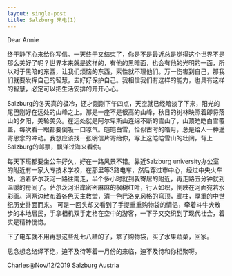 ```yaml
---
layout: single-post
title: Salzburg 来电(1)
---
```


Dear Annie

终于静下心来给你写信。一天终于又结束了，你是不是最近总是觉得这个世界不是那么美好了呢？世界本来就是这样的，有他的黑暗面，也会有他的光明的一面，所以对于黑暗的东西，让我们烦恼的东西，索性就不理他们。万一伤害到自己，那我们就要发挥自己的智慧，去好好保护自己。我相信我们有这样的能力，也具有这样的智慧，必定可以把生活安排的开开心心。

Salzburg的冬天真的极冷，还才刚刚下午四点，天空就已经暗淡了下来，阳光的尾巴刚好在远处的山峰之上。那是一座不是很高的山峰，秋日的树林映照着即将落山的夕阳，美轮美奂。在远处就是阿尔卑斯山连绵不断的雪山了，山顶皑皑白雪覆盖，每次看一眼都要倒吸一口凉气。皑皑白雪，恰似古时的皓月，总是给人一种遥寄思念的冲动。我想应该找一张明信片寄给你，写上这皑皑雪山的壮阔，背上Salzburg的邮票，飘洋过海来看你。

每天下班都要坐公车好久，好在一路风景不错。靠近Salzburg university办公室的附近有一家大专技术学校，在那里等3路电车，然后穿过市中心，经过中央火车站，沿着萨尔茨河一路往南走，半个多小时就到我寄居的附近，再走路五分钟就到温暖的房间了。萨尔茨河沿岸密密麻麻的枫树红叶，行人如织，倒映在河面宛若水彩画。河两边散布着各色天主教堂，清一色巴洛克风格的穹顶，廊柱，厚重的中世纪历史扑面而来。 可是一回头却又看到了手提重重购物袋的情侣，牵着斗牛犬散步的本地居民，手拿相机双手定格在空中的游客，一下子又交织到了现代社会，着实是精神恍惚。

下了电车就不用再想这些乱七八糟的了，拿了购物袋，买了水果蔬菜，回家。

思念想念络绎不绝，迫不及待等着一月份的来临，迫不及待和你相聚呀。

Charles@Nov/12/2019 Salzburg Austria








